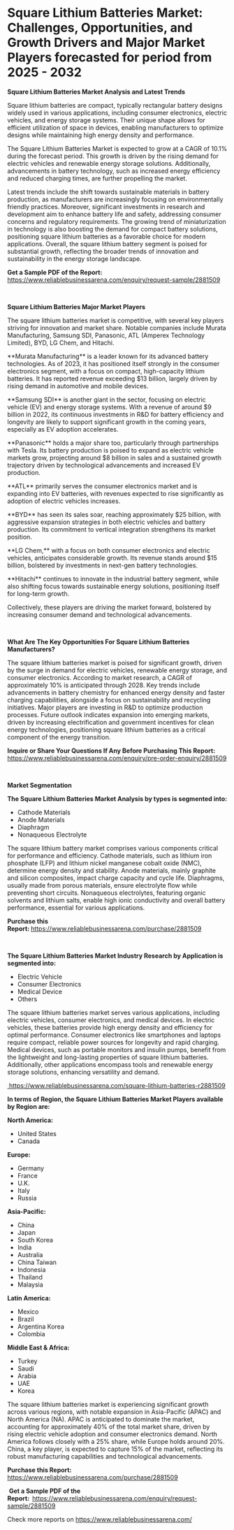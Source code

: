 <p><h1>Square Lithium Batteries Market: Challenges, Opportunities, and Growth Drivers and Major Market Players forecasted for period from 2025 - 2032</h1></p><p><strong>Square Lithium Batteries Market Analysis and Latest Trends</strong></p>
<p><p>Square lithium batteries are compact, typically rectangular battery designs widely used in various applications, including consumer electronics, electric vehicles, and energy storage systems. Their unique shape allows for efficient utilization of space in devices, enabling manufacturers to optimize designs while maintaining high energy density and performance.</p><p>The Square Lithium Batteries Market is expected to grow at a CAGR of 10.1% during the forecast period. This growth is driven by the rising demand for electric vehicles and renewable energy storage solutions. Additionally, advancements in battery technology, such as increased energy efficiency and reduced charging times, are further propelling the market. </p><p>Latest trends include the shift towards sustainable materials in battery production, as manufacturers are increasingly focusing on environmentally friendly practices. Moreover, significant investments in research and development aim to enhance battery life and safety, addressing consumer concerns and regulatory requirements. The growing trend of miniaturization in technology is also boosting the demand for compact battery solutions, positioning square lithium batteries as a favorable choice for modern applications. Overall, the square lithium battery segment is poised for substantial growth, reflecting the broader trends of innovation and sustainability in the energy storage landscape.</p></p>
<p><strong>Get a Sample PDF of the Report:&nbsp;</strong> <a href="https://www.reliablebusinessarena.com/enquiry/request-sample/2881509?utm_campaign=3218&utm_medium=2&utm_source=Github&utm_content=ia&utm_term=12032025&utm_id=square-lithium-batteries">https://www.reliablebusinessarena.com/enquiry/request-sample/2881509</a></p>
<p>&nbsp;</p>
<p><strong>Square Lithium Batteries Major Market Players</strong></p>
<p><p>The square lithium batteries market is competitive, with several key players striving for innovation and market share. Notable companies include Murata Manufacturing, Samsung SDI, Panasonic, ATL (Amperex Technology Limited), BYD, LG Chem, and Hitachi.</p><p>**Murata Manufacturing** is a leader known for its advanced battery technologies. As of 2023, it has positioned itself strongly in the consumer electronics segment, with a focus on compact, high-capacity lithium batteries. It has reported revenue exceeding $13 billion, largely driven by rising demand in automotive and mobile devices.</p><p>**Samsung SDI** is another giant in the sector, focusing on electric vehicle (EV) and energy storage systems. With a revenue of around $9 billion in 2022, its continuous investments in R&D for battery efficiency and longevity are likely to support significant growth in the coming years, especially as EV adoption accelerates.</p><p>**Panasonic** holds a major share too, particularly through partnerships with Tesla. Its battery production is poised to expand as electric vehicle markets grow, projecting around $8 billion in sales and a sustained growth trajectory driven by technological advancements and increased EV production.</p><p>**ATL** primarily serves the consumer electronics market and is expanding into EV batteries, with revenues expected to rise significantly as adoption of electric vehicles increases.</p><p>**BYD** has seen its sales soar, reaching approximately $25 billion, with aggressive expansion strategies in both electric vehicles and battery production. Its commitment to vertical integration strengthens its market position.</p><p>**LG Chem,** with a focus on both consumer electronics and electric vehicles, anticipates considerable growth. Its revenue stands around $15 billion, bolstered by investments in next-gen battery technologies.</p><p>**Hitachi** continues to innovate in the industrial battery segment, while also shifting focus towards sustainable energy solutions, positioning itself for long-term growth.</p><p>Collectively, these players are driving the market forward, bolstered by increasing consumer demand and technological advancements.</p></p>
<p>&nbsp;</p>
<p><strong>What Are The Key Opportunities For Square Lithium Batteries Manufacturers?</strong></p>
<p><p>The square lithium batteries market is poised for significant growth, driven by the surge in demand for electric vehicles, renewable energy storage, and consumer electronics. According to market research, a CAGR of approximately 10% is anticipated through 2028. Key trends include advancements in battery chemistry for enhanced energy density and faster charging capabilities, alongside a focus on sustainability and recycling initiatives. Major players are investing in R&D to optimize production processes. Future outlook indicates expansion into emerging markets, driven by increasing electrification and government incentives for clean energy technologies, positioning square lithium batteries as a critical component of the energy transition.</p></p>
<p><strong>Inquire or Share Your Questions If Any Before Purchasing This Report:</strong> <a href="https://www.reliablebusinessarena.com/enquiry/pre-order-enquiry/2881509?utm_campaign=3218&utm_medium=2&utm_source=Github&utm_content=ia&utm_term=12032025&utm_id=square-lithium-batteries">https://www.reliablebusinessarena.com/enquiry/pre-order-enquiry/2881509</a></p>
<p>&nbsp;</p>
<p><strong>Market Segmentation</strong></p>
<p><strong>The Square Lithium Batteries Market Analysis by types is segmented into:</strong></p>
<p><ul><li> Cathode Materials</li><li>Anode Materials</li><li>Diaphragm</li><li>Nonaqueous Electrolyte </li></ul></p>
<p><p>The square lithium battery market comprises various components critical for performance and efficiency. Cathode materials, such as lithium iron phosphate (LFP) and lithium nickel manganese cobalt oxide (NMC), determine energy density and stability. Anode materials, mainly graphite and silicon composites, impact charge capacity and cycle life. Diaphragms, usually made from porous materials, ensure electrolyte flow while preventing short circuits. Nonaqueous electrolytes, featuring organic solvents and lithium salts, enable high ionic conductivity and overall battery performance, essential for various applications.</p></p>
<p><strong>Purchase this Report:&nbsp;</strong><a href="https://www.reliablebusinessarena.com/purchase/2881509?utm_campaign=3218&utm_medium=2&utm_source=Github&utm_content=ia&utm_term=12032025&utm_id=square-lithium-batteries">https://www.reliablebusinessarena.com/purchase/2881509</a></p>
<p>&nbsp;</p>
<p><strong>The Square Lithium Batteries Market Industry Research by Application is segmented into:</strong></p>
<p><ul><li> Electric Vehicle</li><li>Consumer Electronics</li><li>Medical Device</li><li>Others </li></ul></p>
<p><p>The square lithium batteries market serves various applications, including electric vehicles, consumer electronics, and medical devices. In electric vehicles, these batteries provide high energy density and efficiency for optimal performance. Consumer electronics like smartphones and laptops require compact, reliable power sources for longevity and rapid charging. Medical devices, such as portable monitors and insulin pumps, benefit from the lightweight and long-lasting properties of square lithium batteries. Additionally, other applications encompass tools and renewable energy storage solutions, enhancing versatility and demand.</p></p>
<p><a href="https://www.reliablebusinessarena.com/square-lithium-batteries-r2881509?utm_campaign=3218&utm_medium=2&utm_source=Github&utm_content=ia&utm_term=12032025&utm_id=square-lithium-batteries">&nbsp;https://www.reliablebusinessarena.com/square-lithium-batteries-r2881509</a></p>
<p><strong>In terms of Region, the Square Lithium Batteries Market Players available by Region are:</strong></p>
<p>
    <p> <strong> North America: </strong>
        <ul>
            <li>United States</li>
            <li>Canada</li>
        </ul>
        </p> 
    <p> <strong> Europe: </strong>
        <ul>
            <li>Germany</li>
            <li>France</li>
            <li>U.K.</li>
            <li>Italy</li>
            <li>Russia</li>
        </ul>
        </p> 
    <p> <strong> Asia-Pacific: </strong>
        <ul>
            <li>China</li>
            <li>Japan</li>
            <li>South Korea</li>
            <li>India</li>
            <li>Australia</li>
            <li>China Taiwan</li>
            <li>Indonesia</li>
            <li>Thailand</li>
            <li>Malaysia</li>
        </ul>
        </p> 
    <p> <strong> Latin America: </strong>
        <ul>
            <li>Mexico</li>
            <li>Brazil</li>
            <li>Argentina Korea</li>
            <li>Colombia</li>
        </ul>
        </p> 
    <p> <strong> Middle East & Africa: </strong>
        <ul>
            <li>Turkey</li>
            <li>Saudi</li>
            <li>Arabia</li>
            <li>UAE</li>
            <li>Korea</li>
        </ul>
    </p>
    </p>
<p><p>The square lithium batteries market is experiencing significant growth across various regions, with notable expansion in Asia-Pacific (APAC) and North America (NA). APAC is anticipated to dominate the market, accounting for approximately 40% of the total market share, driven by rising electric vehicle adoption and consumer electronics demand. North America follows closely with a 25% share, while Europe holds around 20%. China, a key player, is expected to capture 15% of the market, reflecting its robust manufacturing capabilities and technological advancements.</p></p>
<p><strong>Purchase this Report: </strong><a href="https://www.reliablebusinessarena.com/purchase/2881509?utm_campaign=3218&utm_medium=2&utm_source=Github&utm_content=ia&utm_term=12032025&utm_id=square-lithium-batteries">https://www.reliablebusinessarena.com/purchase/2881509</a></p>
<p>&nbsp;<strong>Get a Sample PDF of the Report:&nbsp;&nbsp;</strong><a href="https://www.reliablebusinessarena.com/enquiry/request-sample/2881509?utm_campaign=3218&utm_medium=2&utm_source=Github&utm_content=ia&utm_term=12032025&utm_id=square-lithium-batteries">https://www.reliablebusinessarena.com/enquiry/request-sample/2881509</a></p>
<p><strong></strong></p>
<p>Check more reports on <a href="https://www.reliablebusinessarena.com/?utm_campaign=3218&utm_medium=2&utm_source=Github&utm_content=ia&utm_term=12032025&utm_id=square-lithium-batteries">https://www.reliablebusinessarena.com/</a></p>